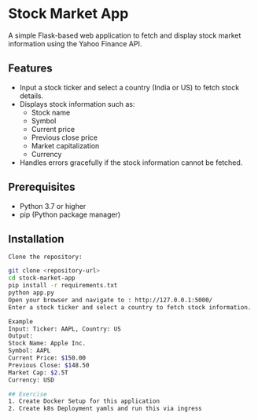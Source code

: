 # Stock Market App

A simple Flask-based web application to fetch and display stock market information using the Yahoo Finance API.

## Features

- Input a stock ticker and select a country (India or US) to fetch stock details.
- Displays stock information such as:
  - Stock name
  - Symbol
  - Current price
  - Previous close price
  - Market capitalization
  - Currency
- Handles errors gracefully if the stock information cannot be fetched.


## Prerequisites

- Python 3.7 or higher
- pip (Python package manager)

## Installation

    Clone the repository:
   ```bash
   git clone <repository-url>
   cd stock-market-app
   pip install -r requirements.txt
   python app.py
   Open your browser and navigate to : http://127.0.0.1:5000/
   Enter a stock ticker and select a country to fetch stock information.

Example
Input: Ticker: AAPL, Country: US
Output:
Stock Name: Apple Inc.
Symbol: AAPL
Current Price: $150.00
Previous Close: $148.50
Market Cap: $2.5T
Currency: USD

## Exercise 
1. Create Docker Setup for this application 
2. Create k8s Deployment yamls and run this via ingress 
